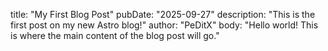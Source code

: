 title: "My First Blog Post"
pubDate: "2025-09-27"
description: "This is the first post on my new Astro blog!"
author: "PeDitX"
body: "Hello world! This is where the main content of the blog post will go."
